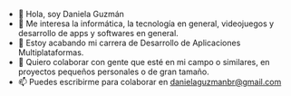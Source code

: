 - 👋 Hola, soy Daniela Guzmán
- 👀 Me interesa la informática, la tecnología en general, videojuegos y desarrollo de apps y softwares en general.
- 🌱 Estoy acabando mi carrera de Desarrollo de Aplicaciones Multiplataformas.
- 💞️ Quiero colaborar con gente que esté en mi campo o similares, en proyectos pequeños personales o de gran tamaño.
- 📫 Puedes escribirme para colaborar en danielaguzmanbr@gmail.com
